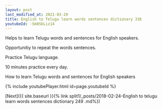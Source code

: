 ```yaml
---
layout: post
last_modified_at: 2021-03-29
title: English to Telugu learn words sentences dictionary 336 
youtubeId: -Sm8SkLiz14
---
```

 
 
Helps to learn Telugu words and sentences for English speakers.

Opportunitiy to repeat the words sentences. 

Practice Telugu language. 
 
10 minutes practice every day. 
 
How to learn Telugu words and sentences for English speakers 
 
{% include youtubePlayer.html id=page.youtubeId %}
 
 
[Next]({{ site.baseurl }}{% link  split1/_posts/2018-02-24-English to telugu learn words sentences dictionary 249 .md%})
 
